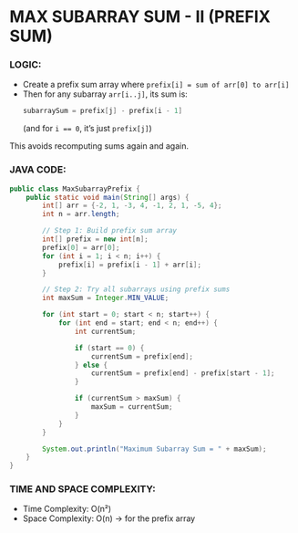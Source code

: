 # MAX SUBARRAY SUM - II (PREFIX SUM)

### LOGIC:

- Create a prefix sum array where `prefix[i] = sum of arr[0] to arr[i]`
- Then for any subarray `arr[i..j]`, its sum is:
  ```java
  subarraySum = prefix[j] - prefix[i - 1]
  ```
  (and for `i == 0`, it’s just `prefix[j]`)

This avoids recomputing sums again and again.

### JAVA CODE:

```java
public class MaxSubarrayPrefix {
    public static void main(String[] args) {
        int[] arr = {-2, 1, -3, 4, -1, 2, 1, -5, 4};
        int n = arr.length;

        // Step 1: Build prefix sum array
        int[] prefix = new int[n];
        prefix[0] = arr[0];
        for (int i = 1; i < n; i++) {
            prefix[i] = prefix[i - 1] + arr[i];
        }

        // Step 2: Try all subarrays using prefix sums
        int maxSum = Integer.MIN_VALUE;

        for (int start = 0; start < n; start++) {
            for (int end = start; end < n; end++) {
                int currentSum;

                if (start == 0) {
                    currentSum = prefix[end];
                } else {
                    currentSum = prefix[end] - prefix[start - 1];
                }

                if (currentSum > maxSum) {
                    maxSum = currentSum;
                }
            }
        }

        System.out.println("Maximum Subarray Sum = " + maxSum);
    }
}
```

### TIME AND SPACE COMPLEXITY:

- Time Complexity: O(n²)
- Space Complexity: O(n) → for the prefix array

